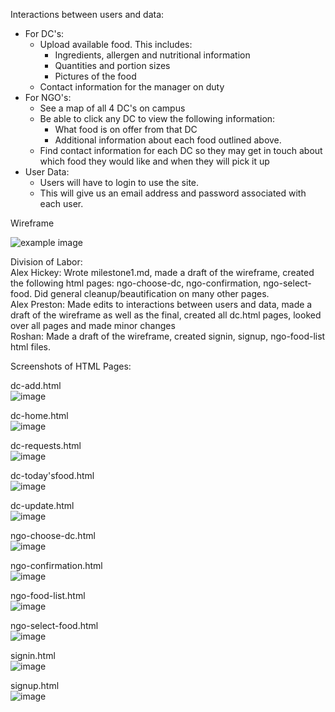 Interactions between users and data:
* For DC's:
    * Upload available food. This includes:
        * Ingredients, allergen and nutritional information
        * Quantities and portion sizes 
        * Pictures of the food
    * Contact information for the manager on duty
* For NGO's:
    * See a map of all 4 DC's on campus
    * Be able to click any DC to view the following information:
        * What food is on offer from that DC
        * Additional information about each food outlined above.
    * Find contact information for each DC so they may get in touch about which food they would like and when they will pick it up
* User Data:
    * Users will have to login to use the site.
    * This will give us an email address and password associated with each user.
    
Wireframe

![example image](Wireframe.jpg)



Division of Labor: \
Alex Hickey: Wrote milestone1.md, made a draft of the wireframe, created the following html pages: ngo-choose-dc, ngo-confirmation, ngo-select-food. Did general cleanup/beautification on many other pages. \
Alex Preston: Made edits to interactions between users and data, made a draft of the wireframe as well as the final, created all dc.html pages, looked over all pages and made minor changes\
Roshan: Made a draft of the wireframe, created signin, signup, ngo-food-list html files.

Screenshots of HTML Pages:

dc-add.html \
![image](pictures/dc-add.jpg)

dc-home.html \
![image](pictures/dc-home.jpg)

dc-requests.html \
![image](pictures/dc-requests.jpg)

dc-today'sfood.html \
![image](pictures/dc-todaysfood.jpg)

dc-update.html \
![image](pictures/dc-update.jpg)

ngo-choose-dc.html \
![image](pictures/ngo-choose-dc.jpg)

ngo-confirmation.html \
![image](pictures/ngo-confirmation.jpg)

ngo-food-list.html \
![image](pictures/ngo-food-list.jpg)

ngo-select-food.html \
![image](pictures/ngo-select-food.jpg)

signin.html \
![image](pictures/signin.jpg)

signup.html \
![image](pictures/signup.jpg)
